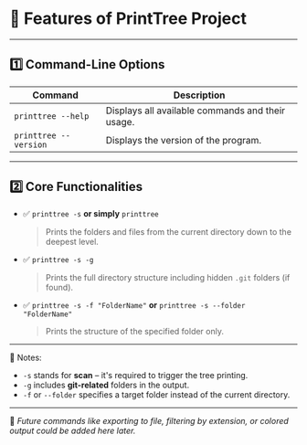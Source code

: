 ﻿# 🌳 Features of PrintTree Project

---

## 1️⃣ Command-Line Options

| Command                | Description                                        |
|------------------------|----------------------------------------------------|
| `printtree --help`     | Displays all available commands and their usage.   |
| `printtree --version`  | Displays the version of the program.               |

---

## 2️⃣ Core Functionalities

- ✅ `printtree -s` **or simply** `printtree`  
  > Prints the folders and files from the current directory down to the deepest level.

- ✅ `printtree -s -g`  
  > Prints the full directory structure including hidden `.git` folders (if found).

- ✅ `printtree -s -f "FolderName"` **or** `printtree -s --folder "FolderName"`  
  > Prints the structure of the specified folder only.

---

📝 Notes:
- `-s` stands for **scan** – it's required to trigger the tree printing.
- `-g` includes **git-related** folders in the output.
- `-f` or `--folder` specifies a target folder instead of the current directory.

---

🔧 *Future commands like exporting to file, filtering by extension, or colored output could be added here later.*

